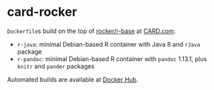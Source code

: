 # card-rocker

`Dockerfile`s build on the top of [rocker/r-base](https://registry.hub.docker.com/u/rocker/r-base/) at [CARD.com](http://card.com):
* `r-java`: minimal Debian-based R container with Java 8 and `rJava` package
* `r-pandoc`: minimal Debian-based R container with `pandoc` 1.13.1, plus `knitr` and `pander` packages

Automated builds are available at [Docker Hub](https://registry.hub.docker.com/u/cardcorp/).
